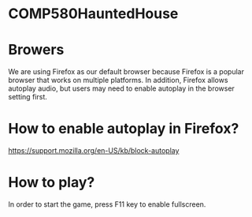 # COMP580HauntedHouse

# Browers
We are using Firefox as our default browser because Firefox is a popular browser that works on multiple platforms. In addition, Firefox allows autoplay audio, but users may need to enable autoplay in the browser setting first.

# How to enable autoplay in Firefox?
https://support.mozilla.org/en-US/kb/block-autoplay

# How to play?
In order to start the game, press F11 key to enable fullscreen.
